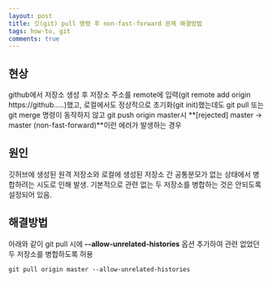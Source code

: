 ```yaml
---
layout: post
title: 깃(git) pull 명령 후 non-fast-forward 문제 해결방법
tags: how-to, git
comments: true
---
```

  
## 현상
github에서 저장소 생성 후 저장소 주소를 remote에 입력(git remote add origin https://github.....)했고, 로컬에서도 정상적으로 초기화(git init)했는데도 git pull 또는 git merge 명령이 동작하지 않고 git push origin master시 **[rejected]        master -> master (non-fast-forward)**이런 에러가 발생하는 경우

## 원인
깃허브에 생성된 원격 저장소와 로컬에 생성된 저장소 간 공통분모가 없는 상태에서 병합하려는 시도로 인해 발생. 기본적으로 관련 없는 두 저장소를 병합하는 것은 안되도록 설정되어 있음.

## 해결방법
아래와 같이 git pull 시에 **--allow-unrelated-histories** 옵션 추가하여 관련 없었던 두 저장소를 병합하도록 허용
~~~
git pull origin master --allow-unrelated-histories
~~~